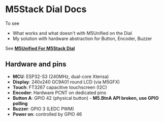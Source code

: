 # M5Stack Dial Docs

To see

- What works and what doesn't with M5Unified on the Dial
- My solution with hardware abstraction for Button, Encoder, Buzzer

See **[M5Unified For M5Stack Dial](m5unified-architecture.md)**

## Hardware and pins

- **MCU**: ESP32-S3 (240MHz, dual-core Xtensa)
- **Display**: 240x240 GC9A01 round LCD (via M5GFX)
- **Touch**: FT3267 capacitive touchscreen (I2C)
- **Encoder**: Hardware PCNT on dedicated pins
- **Button A**: GPIO 42 (physical button) - **M5.BtnA API broken, use GPIO polling**
- **Buzzer**: GPIO 3 (LEDC PWM)
- **Power on**: controlled by GPIO 46

